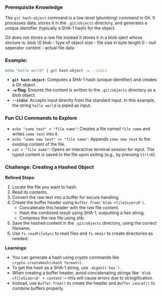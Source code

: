 ### Prerequisite Knowledge

The `git hash-object` command is a low-level (plumbing) command in Git. It processes data, stores it in the `.git/objects` directory, and generates a unique identifier (typically a SHA-1 hash) for the object.

Git does not stores a raw file instead it stores it in a blob oject whose strcture is:
blob <size>\0<content>
blob - type of object
size - file size in byte length
0 - null seperator
content - actual file data

### Example:

```bash
echo "hello world" | git hash-object -w --stdin
```

- **`git hash-object`**: Computes a SHA-1 hash (unique identifier) and creates a Git object.
- **`-w` flag**: Ensures the content is written to the `.git/objects` directory as a blob object.
- **`--stdin`**: Accepts input directly from the standard input. In this example, the string `hello world` is piped as input.

### Fun CLI Commands to Explore

- `echo "some text" > "file name"`: Creates a file named `file name` and writes `some text` into it.
- `echo "some new text" >> "file name"`: Appends `some new text` to the existing content of the file.
- `cat > "file name"`: Opens an interactive terminal session for input. The typed content is saved to the file upon exiting (e.g., by pressing `Ctrl+D`).

### Challenge: Creating a Hashed Object

**Refined Steps:**

1. Locate the file you want to hash.
2. Read its contents.
3. Convert the raw text into a buffer for secure handling.
4. Create the buffer header using `Buffer.from('blob <fileSize>\0')`.
   - Concatenate this header with the raw file content.
   - Hash the combined result using SHA-1, outputting a hex string.
   - Compress the raw file using zlib.
5. Save the hashed content in the `.git/objects` directory, using the correct filename.
6. Use `fs.readFileSync` to read files and `fs.mkdir` to create directories as needed.

**Learnings:**

- You can generate a hash using crypto commands like `crypto.createHash(<hash format>)`.
- To get the hash as a SHA-1 string, use `.digest('hex')`.
- When creating a buffer header, avoid concatenating strings like `'blob <fileSize>\0' + content'`—this will cause errors due to stringification.
- Instead, use `Buffer.from()` to create the header and `Buffer.concat()` to combine buffers properly.

